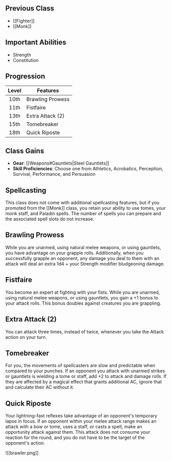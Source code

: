 ## Previous Class
- [[Fighter]]
- [[Monk]]
## Important Abilities
- Strength
- Constitution
## Progression
| Level | Features         |
| :---: | ---------------- |
| 10th  | Brawling Prowess |
| 11th  | Fistfaire        |
| 13th  | Extra Attack (2) |
| 15th  | Tomebreaker      |
| 18th  | Quick Riposte    |
## Class Gains
- **Gear**: [[Weapons#Gauntlets|Steel Gauntlets]]
- **Skill Proficiencies**: Choose one from Athletics, Acrobatics, Perception, Survival, Performance, and Persuasion
## Spellcasting
This class does not come with additional spellcasting features, but if you promoted from the [[Monk]] class, you retain your ability to use tomes, your monk staff, and Paladin spells. The number of spells you can prepare and the associated spell slots do not increase.
## Brawling Prowess
While you are unarmed, using natural melee weapons, or using gauntlets, you have advantage on your grapple rolls.
Additionally, when you successfully grapple an opponent, any damage you deal to them with an attack will deal an extra 1d4 + your Strength modifier bludgeoning damage.
## Fistfaire
You become an expert at fighting with your fists.
While you are unarmed, using natural melee weapons, or using gauntlets, you gain a +1 bonus to your attack rolls. This bonus doubles against creatures you are grappling.
## Extra Attack (2)
You can attack three times, instead of twice, whenever you take the Attack action on your turn.
## Tomebreaker
For you, the movements of spellcasters are slow and predictable when compared to your punches.
If an opponent you attack with unarmed strikes or gauntlets is wielding a tome or staff, add +2 to attack and damage rolls. If they are affected by a magical effect that grants additional AC, ignore that and calculate their AC without it.
## Quick Riposte
Your lightning-fast reflexes take advantage of an opponent's temporary lapse in focus.
If an opponent within your melee attack range makes an attack with a bow or tome, uses a staff, or casts a spell, make an opportunity attack against them.
This attack does not consume your reaction for the round, and you do not have to be the target of the opponent's action.

![[brawler.png]]